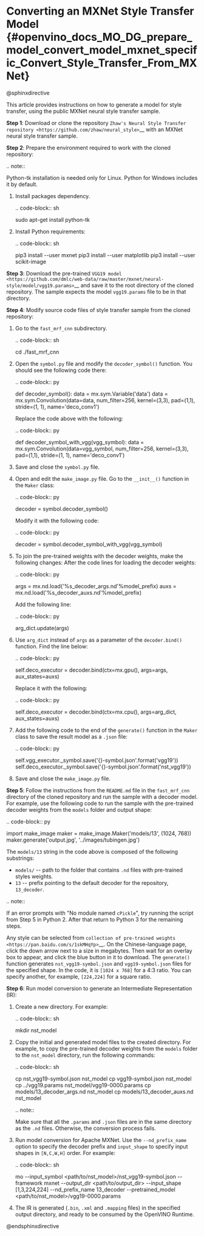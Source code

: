 # Converting an MXNet Style Transfer Model {#openvino_docs_MO_DG_prepare_model_convert_model_mxnet_specific_Convert_Style_Transfer_From_MXNet}

@sphinxdirective

This article provides instructions on how to generate a model for style transfer, using the public MXNet neural style transfer sample.

**Step 1**: Download or clone the repository `Zhaw's Neural Style Transfer repository <https://github.com/zhaw/neural_style>`__ with an MXNet neural style transfer sample.

**Step 2**: Prepare the environment required to work with the cloned repository:

.. note::

   Python-tk installation is needed only for Linux. Python for Windows includes it by default.


1. Install packages dependency.

   .. code-block:: sh

      sudo apt-get install python-tk


2. Install Python requirements:

   .. code-block:: sh

      pip3 install --user mxnet
      pip3 install --user matplotlib
      pip3 install --user scikit-image


**Step 3**: Download the pre-trained `VGG19 model <https://github.com/dmlc/web-data/raw/master/mxnet/neural-style/model/vgg19.params>`__ and save it to the root directory of the cloned repository. The sample expects the model ``vgg19.params`` file to be in that directory.

**Step 4**: Modify source code files of style transfer sample from the cloned repository:

1. Go to the ``fast_mrf_cnn`` subdirectory.

   .. code-block:: sh

      cd ./fast_mrf_cnn


2. Open the ``symbol.py`` file and modify the ``decoder_symbol()`` function. You should see the following code there:

   .. code-block:: py

      def decoder_symbol():
          data = mx.sym.Variable('data')
          data = mx.sym.Convolution(data=data, num_filter=256, kernel=(3,3), pad=(1,1), stride=(1, 1), name='deco_conv1')


   Replace the code above with the following:

   .. code-block:: py

      def decoder_symbol_with_vgg(vgg_symbol):
          data = mx.sym.Convolution(data=vgg_symbol, num_filter=256, kernel=(3,3), pad=(1,1), stride=(1, 1), name='deco_conv1')


3. Save and close the ``symbol.py`` file.

4. Open and edit the ``make_image.py`` file. Go to the ``__init__()`` function in the ``Maker`` class:

   .. code-block:: py

      decoder = symbol.decoder_symbol()


   Modify it with the following code:

   .. code-block:: py

      decoder = symbol.decoder_symbol_with_vgg(vgg_symbol)


5. To join the pre-trained weights with the decoder weights, make the following changes:
   After the code lines for loading the decoder weights:

   .. code-block:: py

      args = mx.nd.load('%s_decoder_args.nd'%model_prefix)
      auxs = mx.nd.load('%s_decoder_auxs.nd'%model_prefix)


   Add the following line:

   .. code-block:: py

      arg_dict.update(args)


6. Use ``arg_dict`` instead of ``args`` as a parameter of the ``decoder.bind()`` function. Find the line below:

   .. code-block:: py

      self.deco_executor = decoder.bind(ctx=mx.gpu(), args=args, aux_states=auxs)


   Replace it with the following:

   .. code-block:: py

      self.deco_executor = decoder.bind(ctx=mx.cpu(), args=arg_dict, aux_states=auxs)


7. Add the following code to the end of the ``generate()`` function in the ``Maker`` class to save the result model as a ``.json`` file:

   .. code-block:: py

      self.vgg_executor._symbol.save('{}-symbol.json'.format('vgg19'))
      self.deco_executor._symbol.save('{}-symbol.json'.format('nst_vgg19'))


8. Save and close the ``make_image.py`` file.

**Step 5**: Follow the instructions from the ``README.md`` file in the ``fast_mrf_cnn`` directory of the cloned repository and run the sample with a decoder model.
For example, use the following code to run the sample with the pre-trained decoder weights from the ``models`` folder and output shape:

.. code-block:: py

   import make_image
   maker = make_image.Maker('models/13', (1024, 768))
   maker.generate('output.jpg', '../images/tubingen.jpg')


The ``models/13`` string in the code above is composed of the following substrings:

* ``models/`` -- path to the folder that contains ``.nd`` files with pre-trained styles weights.
* ``13`` -- prefix pointing to the default decoder for the repository, ``13_decoder``.

.. note::

   If an error prompts with "No module named ``cPickle``", try running the script from Step 5 in Python 2. After that return to Python 3 for the remaining steps.

Any style can be selected from `collection of pre-trained weights <https://pan.baidu.com/s/1skMHqYp>`__. On the Chinese-language page, click the down arrow next to a size in megabytes. Then wait for an overlay box to appear, and click the blue button in it to download. The ``generate()`` function generates ``nst_vgg19-symbol.json`` and ``vgg19-symbol.json`` files for the specified shape. In the code, it is ``[1024 x 768]`` for a 4:3 ratio. You can specify another, for example, ``[224,224]`` for a square ratio.

**Step 6**: Run model conversion to generate an Intermediate Representation (IR):

1. Create a new directory. For example:

   .. code-block:: sh

      mkdir nst_model


2. Copy the initial and generated model files to the created directory. For example, to copy the pre-trained decoder weights from the ``models`` folder to the ``nst_model`` directory, run the following commands:

   .. code-block:: sh

      cp nst_vgg19-symbol.json nst_model
      cp vgg19-symbol.json nst_model
      cp ../vgg19.params nst_model/vgg19-0000.params
      cp models/13_decoder_args.nd nst_model
      cp models/13_decoder_auxs.nd nst_model


   .. note::

      Make sure that all the ``.params`` and ``.json`` files are in the same directory as the ``.nd`` files. Otherwise, the conversion process fails.


3. Run model conversion for Apache MXNet. Use the ``--nd_prefix_name`` option to specify the decoder prefix and ``input_shape`` to specify input shapes in ``[N,C,W,H]`` order. For example:

   .. code-block:: sh

      mo --input_symbol <path/to/nst_model>/nst_vgg19-symbol.json --framework mxnet --output_dir <path/to/output_dir> --input_shape [1,3,224,224] --nd_prefix_name 13_decoder --pretrained_model <path/to/nst_model>/vgg19-0000.params


4. The IR is generated (``.bin``, ``.xml`` and ``.mapping`` files) in the specified output directory, and ready to be consumed by the OpenVINO Runtime.

@endsphinxdirective
